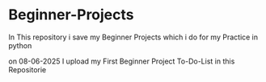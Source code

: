 # Beginner-Projects
In This repository i save my Beginner Projects which i do for my Practice in python

on 08-06-2025 I upload my First Beginner Project To-Do-List in this Repositorie
